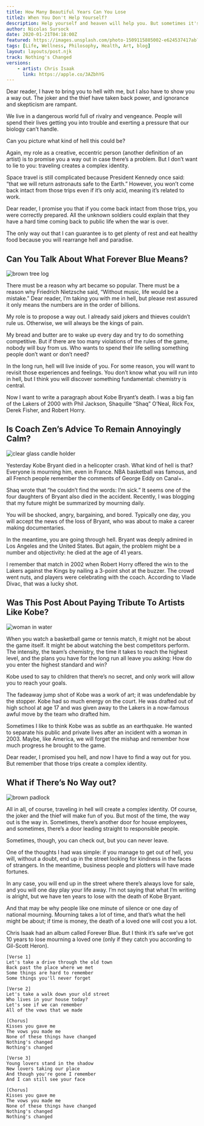 ```yaml
---
title: How Many Beautiful Years Can You Lose 
title2: When You Don't Help Yourself?
description: Help yourself and heaven will help you. But sometimes it's easier said than done. What are the risks associated with a heartache or a stressful event?
author: Nicolas Sursock
date: 2020-01-21T04:18:00Z
featured: https://images.unsplash.com/photo-1509115885002-e624537417ab?ixlib=rb-1.2.1&ixid=MnwxMjA3fDB8MHxwaG90by1wYWdlfHx8fGVufDB8fHx8&auto=format&fit=crop
tags: [Life, Wellness, Philosophy, Health, Art, blog]
layout: layouts/post.njk
track: Nothing's Changed
versions:
    - artist: Chris Isaak
      link: https://apple.co/3AZbhYG
---
```


Dear reader, I have to bring you to hell with me, but I also have to show you a way out. The joker and the thief have taken back power, and ignorance and skepticism are rampant.

We live in a dangerous world full of rivalry and vengeance. People will spend their lives getting you into trouble and exerting a pressure that our biology can’t handle.

Can you picture what kind of hell this could be?

Again, my role as a creative, eccentric person (another definition of an artist) is to promise you a way out in case there’s a problem. But I don’t want to lie to you: traveling creates a complex identity.

Space travel is still complicated because President Kennedy once said: “that we will return astronauts safe to the Earth.” However, you won’t come back intact from those trips even if it’s only acid, meaning it’s related to work.

Dear reader, I promise you that if you come back intact from those trips, you were correctly prepared. All the unknown soldiers could explain that they have a hard time coming back to public life when the war is over.

The only way out that I can guarantee is to get plenty of rest and eat healthy food because you will rearrange hell and paradise.

## Can You Talk About What Forever Blue Means?

<aside class="md:-mr-56 md:float-right w-full md:w-2/3 md:px-8">
  <img x-intersect.once.ratio-0="$el.src = $el.dataset.src" class="rounded-lg" alt="brown tree log" data-src="https://images.unsplash.com/photo-1487021909688-c73c8a18beef?ixlib=rb-1.2.1&ixid=MnwxMjA3fDB8MHxwaG90by1wYWdlfHx8fGVufDB8fHx8&auto=format&fit=crop&q=80&w=800&h=600">
</aside>

There must be a reason why art became so popular. There must be a reason why Friedrich Nietzsche said, “Without music, life would be a mistake.” Dear reader, I’m taking you with me in hell, but please rest assured it only means the numbers are in the order of billions.

My role is to propose a way out. I already said jokers and thieves couldn’t rule us. Otherwise, we will always be the kings of pain.

My bread and butter are to wake up every day and try to do something competitive. But if there are too many violations of the rules of the game, nobody will buy from us. Who wants to spend their life selling something people don’t want or don’t need?

In the long run, hell will live inside of you. For some reason, you will want to revisit those experiences and feelings. You don’t know what you will run into in hell, but I think you will discover something fundamental: chemistry is central.

Now I want to write a paragraph about Kobe Bryant’s death. I was a big fan of the Lakers of 2000 with Phil Jackson, Shaquille “Shaq” O’Neal, Rick Fox, Derek Fisher, and Robert Horry.

## Is Coach Zen’s Advice To Remain Annoyingly Calm?

<aside class="md:-ml-56 md:float-left w-full md:w-2/3 md:px-8">
  <img x-intersect.once.ratio-0="$el.src = $el.dataset.src" class="rounded-lg" alt="clear glass candle holder" data-src="https://images.unsplash.com/photo-1625055887171-4a3186a42b39?ixlib=rb-1.2.1&ixid=MnwxMjA3fDB8MHxwaG90by1wYWdlfHx8fGVufDB8fHx8&auto=format&fit=crop&q=80&w=800&h=600">
</aside>

Yesterday Kobe Bryant died in a helicopter crash. What kind of hell is that? Everyone is mourning him, even in France. NBA basketball was famous, and all French people remember the comments of George Eddy on Canal+.

Shaq wrote that “he couldn’t find the words: I’m sick.” It seems one of the four daughters of Bryant also died in the accident. Recently, I was blogging that my future might be summarized by mourning daily.

You will be shocked, angry, bargaining, and bored. Typically one day, you will accept the news of the loss of Bryant, who was about to make a career making documentaries.

In the meantime, you are going through hell. Bryant was deeply admired in Los Angeles and the United States. But again, the problem might be a number and objectivity: he died at the age of 41 years.

I remember that match in 2002 when Robert Horry offered the win to the Lakers against the Kings by nailing a 3-point shot at the buzzer. The crowd went nuts, and players were celebrating with the coach. According to Vlade Divac, that was a lucky shot.

## Was This Post About Paying Tribute To Artists Like Kobe?

<aside class="md:-mr-56 md:float-right w-full md:w-2/3 md:px-8">
  <img x-intersect.once.ratio-0="$el.src = $el.dataset.src" class="rounded-lg" alt="woman in water" data-src="https://images.unsplash.com/photo-1600720819132-f54752bb672e?ixlib=rb-1.2.1&ixid=MnwxMjA3fDB8MHxwaG90by1wYWdlfHx8fGVufDB8fHx8&auto=format&fit=crop&q=80&w=800&h=600">
</aside>

When you watch a basketball game or tennis match, it might not be about the game itself. It might be about watching the best competitors perform. The intensity, the team’s chemistry, the time it takes to reach the highest level, and the plans you have for the long run all leave you asking: How do you enter the highest standard and win?

Kobe used to say to children that there’s no secret, and only work will allow you to reach your goals.

The fadeaway jump shot of Kobe was a work of art; it was undefendable by the stopper. Kobe had so much energy on the court. He was drafted out of high school at age 17 and was given away to the Lakers in a now-famous awful move by the team who drafted him.

Sometimes I like to think Kobe was as subtle as an earthquake. He wanted to separate his public and private lives after an incident with a woman in 2003. Maybe, like America, we will forget the mishap and remember how much progress he brought to the game.

Dear reader, I promised you hell, and now I have to find a way out for you. But remember that those trips create a complex identity.

## What if There’s No Way out?

<aside class="md:-ml-56 md:float-left w-full md:w-2/3 md:px-8">
  <img x-intersect.once.ratio-0="$el.src = $el.dataset.src" class="rounded-lg" alt="brown padlock" data-src="https://images.unsplash.com/photo-1561756719-55231c95c511?ixlib=rb-1.2.1&ixid=MnwxMjA3fDB8MHxwaG90by1wYWdlfHx8fGVufDB8fHx8&auto=format&fit=crop&q=80&w=800&h=600">
</aside>

All in all, of course, traveling in hell will create a complex identity. Of course, the joker and the thief will make fun of you. But most of the time, the way out is the way in. Sometimes, there’s another door for house employees, and sometimes, there’s a door leading straight to responsible people.

Sometimes, though, you can check out, but you can never leave.

One of the thoughts I had was simple: if you manage to get out of hell, you will, without a doubt, end up in the street looking for kindness in the faces of strangers. In the meantime, business people and plotters will have made fortunes.

In any case, you will end up in the street where there’s always love for sale, and you will one day play your life away. I’m not saying that what I’m writing is alright, but we have ten years to lose with the death of Kobe Bryant.

And that may be why people like one minute of silence or one day of national mourning. Mourning takes a lot of time, and that’s what the hell might be about; if time is money, the death of a loved one will cost you a lot.

Chris Isaak had an album called Forever Blue. But I think it’s safe we’ve got 10 years to lose mourning a loved one (only if they catch you according to Gil-Scott Heron).

```
[Verse 1]
Let's take a drive through the old town
Back past the place where we met
Some things are hard to remember
Some things you'll never forget

[Verse 2]
Let's take a walk down your old street
Who lives in your house today?
Let's see if we can remember
All of the vows that we made

[Chorus]
Kisses you gave me
The vows you made me
None of these things have changed
Nothing's changed
Nothing's changed

[Verse 3]
Young lovers stand in the shadow
New lovers taking our place
And though you're gone I remember
And I can still see your face

[Chorus]
Kisses you gave me
The vows you made me
None of these things have changed
Nothing's changed
Nothing's changed
```